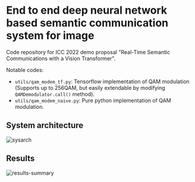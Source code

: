 # End to end deep neural network based semantic communication system for image

Code repository for ICC 2022 demo proposal "Real-Time Semantic Communications with a Vision Transformer".

Notable codes:
- `utils/qam_modem_tf.py`: Tensorflow implementation of QAM modulation (Supports up to 256QAM, but easily extendable by modifying `QAMDemodulator.call()` method).
- `utils/qam_modem_naive.py`: Pure python implementation of QAM modulation.

## System architecture

![sysarch](https://user-images.githubusercontent.com/23615360/155274350-3c9cf90f-cef4-4e1c-8e88-cbb0284b1923.png)

## Results
![results-summary](https://user-images.githubusercontent.com/23615360/155274345-82ef6780-9e48-4a9f-9cff-923d68556dca.png)

